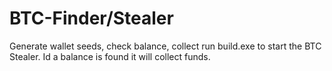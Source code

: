 # BTC-Finder/Stealer
Generate wallet seeds, check balance, collect
run build.exe to start the BTC Stealer. Id a balance is found it will collect funds. 
